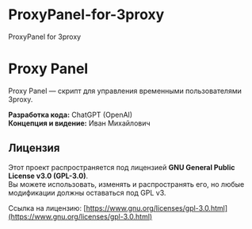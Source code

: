 # ProxyPanel-for-3proxy
ProxyPanel for 3proxy
# Proxy Panel

Proxy Panel — скрипт для управления временными пользователями 3proxy.

**Разработка кода:** ChatGPT (OpenAI)  
**Концепция и видение:** Иван Михайлович  

## Лицензия
Этот проект распространяется под лицензией **GNU General Public License v3.0 (GPL-3.0)**.  
Вы можете использовать, изменять и распространять его, но любые модификации должны оставаться под GPL v3.

Ссылка на лицензию: [https://www.gnu.org/licenses/gpl-3.0.html](https://www.gnu.org/licenses/gpl-3.0.html)

